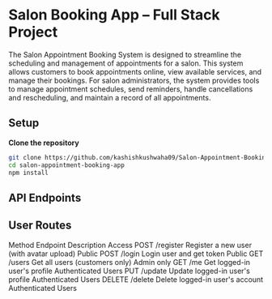#  Salon Booking App – Full Stack Project
The Salon Appointment Booking System is designed to streamline the scheduling and management of appointments for a salon. This system allows customers to book appointments online, view available services, and manage their bookings. For salon administrators, the system provides tools to manage appointment schedules, send reminders, handle cancellations and rescheduling, and maintain a record of all appointments.
##  Setup

 **Clone the repository**
   ```bash
   git clone https://github.com/kashishkushwaha09/Salon-Appointment-Booking-System.git
   cd salon-appointment-booking-app
   npm install
```

## API Endpoints
## User Routes
Method	Endpoint	Description	Access
POST	/register	Register a new user (with avatar upload)	Public
POST	/login	Login user and get token	Public
GET	/users	Get all users (customers only)	Admin only
GET	/me	Get logged-in user's profile	Authenticated Users
PUT	/update	Update logged-in user's profile	Authenticated Users
DELETE	/delete	Delete logged-in user's account	Authenticated Users
